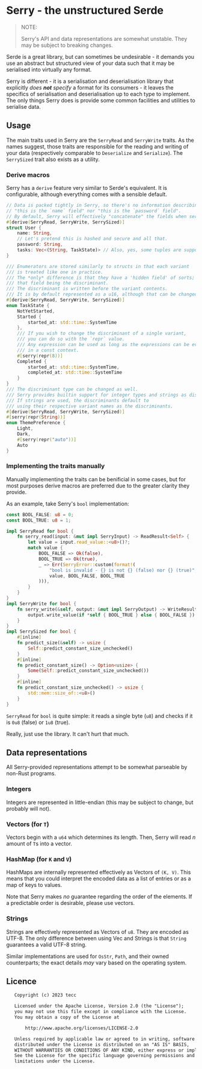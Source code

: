 # Serry - the unstructured Serde

> NOTE: 
> 
> Serry's API and data representations are somewhat unstable. 
> They may be subject to breaking changes.

Serde is a great library, but can sometimes be undesirable - it demands you use an abstract but structured view of your data such that it may be serialised into virtually any format.

Serry is different - it is a serialisation and deserialisation library that explicitly _does **not** specify_ a format for its consumers - it leaves the specifics of serialisation and deserialisation up to each type to implement.
The only things Serry does is provide some common facilities and utilities to serialise data.

## Usage

The main traits used in Serry are the `SerryRead` and `SerryWrite` traits.
As the names suggest, those traits are responsible for the reading and writing of your data (respectively comparable to `Deserialize` and `Serialize`).
The `SerrySized` trait also exists as a utility.

### Derive macros

Serry has a `derive` feature very similar to Serde's equivalent.
It is configurable, although everything comes with a sensible default.

```rust
// Data is packed tightly in Serry, so there's no information describing
// "this is the `name` field" nor "this is the `password` field".
// By default, Serry will effectively "concatenate" the fields when serialising.
#[derive(SerryRead, SerryWrite, SerrySized)]
struct User {
    name: String,
    // Let's pretend this is hashed and secure and all that.
    password: String,
    tasks: Vec<(String, TaskState)> // Also, yes, some tuples are supported.
}

/// Enumerators are stored similarly to structs in that each variant 
/// is treated like one in practice.
/// The *only* difference is that they have a 'hidden field' of sorts;
/// that field being the discriminant. 
/// The discriminant is written before the variant contents. 
/// It is by default represented as a u16, although that can be changed with the repr attribute.
#[derive(SerryRead, SerryWrite, SerrySized)]
enum TaskState {
    NotYetStarted,
    Started {
        started_at: std::time::SystemTime 
    },
    /// If you wish to change the discriminant of a single variant,
    /// you can do so with the `repr` value.
    /// Any expression can be used as long as the expressions can be evaluated
    /// in a const context.
    #[serry(repr(8))]
    Completed {
        started_at: std::time::SystemTime,
        completed_at: std::time::SystemTime
    }
}
/// The discriminant type can be changed as well. 
/// Serry provides builtin support for integer types and strings as discriminants.
/// If strings are used, the discriminants default to 
/// using their respective variant names as the discriminants.
#[derive(SerryRead, SerryWrite, SerrySized)]
#[serry(repr(String))]
enum ThemePreference {
    Light,
    Dark,
    #[serry(repr("auto"))]
    Auto
}
```

### Implementing the traits manually

Manually implementing the traits can be benificial in some cases, but for 
most purposes derive macros are preferred due to the greater clarity they provide.

As an example, take Serry's `bool` implementation:
```rust 
const BOOL_FALSE: u8 = 0;
const BOOL_TRUE: u8 = 1;

impl SerryRead for bool {
    fn serry_read(input: &mut impl SerryInput) -> ReadResult<Self> {
        let value = input.read_value::<u8>()?;
        match value {
            BOOL_FALSE => Ok(false),
            BOOL_TRUE => Ok(true),
            _ => Err(SerryError::custom(format!(
                "bool is invalid - {} is not {} (false) nor {} (true)",
                value, BOOL_FALSE, BOOL_TRUE
            ))),
        }
    }
}
impl SerryWrite for bool {
    fn serry_write(&self, output: &mut impl SerryOutput) -> WriteResult<()> {
        output.write_value(if *self { BOOL_TRUE } else { BOOL_FALSE })
    }
}
impl SerrySized for bool {
    #[inline]
    fn predict_size(&self) -> usize {
        Self::predict_constant_size_unchecked()
    }
    #[inline]
    fn predict_constant_size() -> Option<usize> {
        Some(Self::predict_constant_size_unchecked())
    }
    #[inline]
    fn predict_constant_size_unchecked() -> usize {
        std::mem::size_of::<u8>()
    }
}
```

`SerryRead` for `bool` is quite simple: it reads a single byte (`u8`) and checks if it is `0u8` (false) or `1u8` (true).

Really, just use the library. It can't hurt that much.

## Data representations

All Serry-provided representations attempt to be somewhat parseable by non-Rust programs.

### Integers

Integers are represented in little-endian (this may be subject to change, but probably will not).

### Vectors (for `T`)

Vectors begin with a `u64` which determines its length.
Then, Serry will read _n_ amount of `T`s into a vector. 

### HashMap (for `K` and `V`)

HashMaps are internally represented effectively as Vectors of `(K, V)`.
This means that you could interpret the encoded data as a list of entries or as a map of keys to values.

Note that Serry makes _no_ guarantee regarding the order of the elements. If a predictable order is desirable, please use vectors.

### Strings

Strings are effectively represented as Vectors of `u8`. They are encoded as UTF-8.
The only difference between using Vec<u8> and Strings is that `String` guarantees a valid UTF-8 string.

Similar implementations are used for `OsStr`, `Path`, and their owned counterparts;
the exact details _may_ vary based on the operating system.

## Licence

```txt
   Copyright (c) 2023 tecc

   Licensed under the Apache License, Version 2.0 (the "License");
   you may not use this file except in compliance with the License.
   You may obtain a copy of the License at

       http://www.apache.org/licenses/LICENSE-2.0

   Unless required by applicable law or agreed to in writing, software
   distributed under the License is distributed on an "AS IS" BASIS,
   WITHOUT WARRANTIES OR CONDITIONS OF ANY KIND, either express or implied.
   See the License for the specific language governing permissions and
   limitations under the License.
```